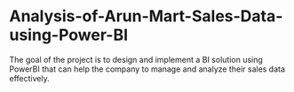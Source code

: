 # Analysis-of-Arun-Mart-Sales-Data-using-Power-BI
The goal of the project is to design and implement a BI solution using PowerBI that can help the company to manage and analyze their sales data effectively.

